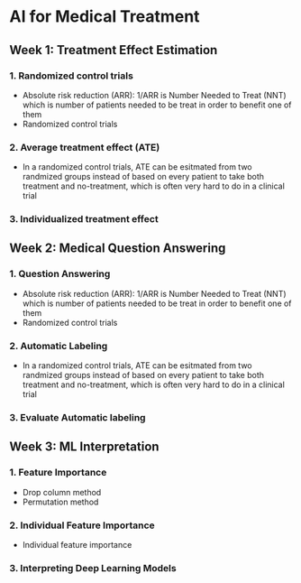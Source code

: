 # AI for Medical Treatment

## Week 1: Treatment Effect Estimation
### 1. Randomized control trials
- Absolute risk reduction (ARR): 1/ARR is Number Needed to Treat (NNT) which is number of patients needed to be treat in order to benefit one of them
- Randomized control trials
### 2. Average treatment effect (ATE) 
- In a randomized control trials, ATE can be esitmated from two randmized groups instead of based on every patient to take both treatment and no-treatment, which is often very hard to do in a clinical trial

### 3. Individualized treatment effect


## Week 2: Medical Question Answering
### 1. Question Answering
- Absolute risk reduction (ARR): 1/ARR is Number Needed to Treat (NNT) which is number of patients needed to be treat in order to benefit one of them
- Randomized control trials
### 2. Automatic Labeling 
- In a randomized control trials, ATE can be esitmated from two randmized groups instead of based on every patient to take both treatment and no-treatment, which is often very hard to do in a clinical trial

### 3. Evaluate Automatic labeling


## Week 3: ML Interpretation
### 1. Feature Importance
- Drop column method
- Permutation method
### 2. Individual Feature Importance
- Individual feature importance
### 3. Interpreting Deep Learning Models

